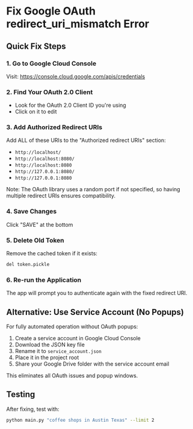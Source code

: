 # Fix Google OAuth redirect_uri_mismatch Error

## Quick Fix Steps

### 1. Go to Google Cloud Console
Visit: https://console.cloud.google.com/apis/credentials

### 2. Find Your OAuth 2.0 Client
- Look for the OAuth 2.0 Client ID you're using
- Click on it to edit

### 3. Add Authorized Redirect URIs
Add ALL of these URIs to the "Authorized redirect URIs" section:
- `http://localhost/`
- `http://localhost:8080/`
- `http://localhost:8080`
- `http://127.0.0.1:8080/`
- `http://127.0.0.1:8080`

Note: The OAuth library uses a random port if not specified, so having multiple redirect URIs ensures compatibility.

### 4. Save Changes
Click "SAVE" at the bottom

### 5. Delete Old Token
Remove the cached token if it exists:
```bash
del token.pickle
```

### 6. Re-run the Application
The app will prompt you to authenticate again with the fixed redirect URI.

## Alternative: Use Service Account (No Popups)

For fully automated operation without OAuth popups:

1. Create a service account in Google Cloud Console
2. Download the JSON key file
3. Rename it to `service_account.json` 
4. Place it in the project root
5. Share your Google Drive folder with the service account email

This eliminates all OAuth issues and popup windows.

## Testing
After fixing, test with:
```bash
python main.py "coffee shops in Austin Texas" --limit 2
```